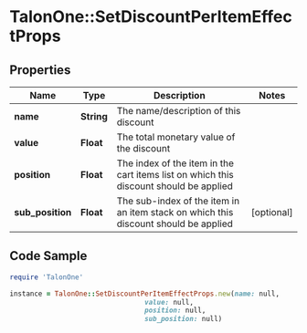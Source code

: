 # TalonOne::SetDiscountPerItemEffectProps

## Properties

Name | Type | Description | Notes
------------ | ------------- | ------------- | -------------
**name** | **String** | The name/description of this discount | 
**value** | **Float** | The total monetary value of the discount | 
**position** | **Float** | The index of the item in the cart items list on which this discount should be applied | 
**sub_position** | **Float** | The sub-index of the item in an item stack on which this discount should be applied | [optional] 

## Code Sample

```ruby
require 'TalonOne'

instance = TalonOne::SetDiscountPerItemEffectProps.new(name: null,
                                 value: null,
                                 position: null,
                                 sub_position: null)
```


